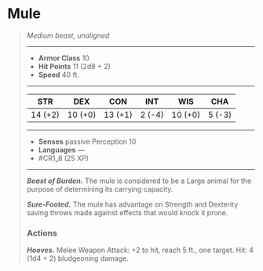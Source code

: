 # Mule
>*Medium beast, unaligned*
>___
>- **Armor Class** 10
>- **Hit Points** 11 (2d8 + 2)
>- **Speed** 40 ft.
>___
>|STR|DEX|CON|INT|WIS|CHA|
>|:---:|:---:|:---:|:---:|:---:|:---:|
>|14 (+2)|10 (+0)|13 (+1)|2 (-4)|10 (+0)|5 (-3)|
>___
>- **Senses** passive Perception 10
>- **Languages** —
>- #CR1_8 (25 XP)
>___
>***Beast of Burden.*** The mule is considered to be a Large animal for the purpose of determining its carrying capacity.  
>
>***Sure-Footed.*** The mule has advantage on Strength and Dexterity saving throws made against effects that would knock it prone.  
>
>### Actions
>***Hooves.*** Melee Weapon Attack: +2 to hit, reach 5 ft., one target. Hit: 4 (1d4 + 2) bludgeoning damage.